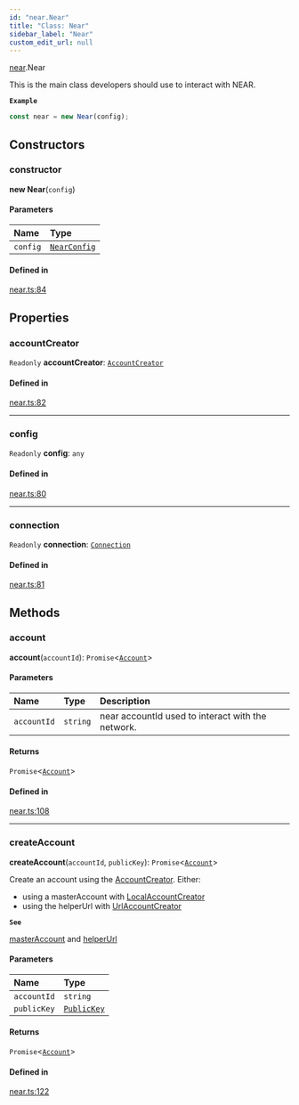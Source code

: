 ```yaml
---
id: "near.Near"
title: "Class: Near"
sidebar_label: "Near"
custom_edit_url: null
---
```


[near](../modules/near.md).Near

This is the main class developers should use to interact with NEAR.

**`Example`**

```js
const near = new Near(config);
```

## Constructors

### constructor

**new Near**(`config`)

#### Parameters

| Name | Type |
| :------ | :------ |
| `config` | [`NearConfig`](../interfaces/near.NearConfig.md) |

#### Defined in

[near.ts:84](https://github.com/maxhr/near--near-api-js/blob/81563440/packages/near-api-js/src/near.ts#L84)

## Properties

### accountCreator

 `Readonly` **accountCreator**: [`AccountCreator`](account_creator.AccountCreator.md)

#### Defined in

[near.ts:82](https://github.com/maxhr/near--near-api-js/blob/81563440/packages/near-api-js/src/near.ts#L82)

___

### config

 `Readonly` **config**: `any`

#### Defined in

[near.ts:80](https://github.com/maxhr/near--near-api-js/blob/81563440/packages/near-api-js/src/near.ts#L80)

___

### connection

 `Readonly` **connection**: [`Connection`](connection.Connection.md)

#### Defined in

[near.ts:81](https://github.com/maxhr/near--near-api-js/blob/81563440/packages/near-api-js/src/near.ts#L81)

## Methods

### account

**account**(`accountId`): `Promise`<[`Account`](account.Account.md)\>

#### Parameters

| Name | Type | Description |
| :------ | :------ | :------ |
| `accountId` | `string` | near accountId used to interact with the network. |

#### Returns

`Promise`<[`Account`](account.Account.md)\>

#### Defined in

[near.ts:108](https://github.com/maxhr/near--near-api-js/blob/81563440/packages/near-api-js/src/near.ts#L108)

___

### createAccount

**createAccount**(`accountId`, `publicKey`): `Promise`<[`Account`](account.Account.md)\>

Create an account using the [AccountCreator](account_creator.AccountCreator.md). Either:
* using a masterAccount with [LocalAccountCreator](account_creator.LocalAccountCreator.md)
* using the helperUrl with [UrlAccountCreator](account_creator.UrlAccountCreator.md)

**`See`**

[masterAccount](../interfaces/near.NearConfig.md#masteraccount) and [helperUrl](../interfaces/near.NearConfig.md#helperurl)

#### Parameters

| Name | Type |
| :------ | :------ |
| `accountId` | `string` |
| `publicKey` | [`PublicKey`](utils_key_pair.PublicKey.md) |

#### Returns

`Promise`<[`Account`](account.Account.md)\>

#### Defined in

[near.ts:122](https://github.com/maxhr/near--near-api-js/blob/81563440/packages/near-api-js/src/near.ts#L122)
